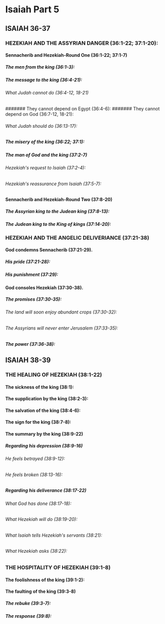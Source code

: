---
---
# Isaiah Part 5
## ISAIAH 36-37 
### HEZEKIAH AND THE ASSYRIAN DANGER (36:1-22; 37:1-20): 
####  Sennacherib and Hezekiah-Round One (36:1-22; 37:1-7) 
#####  The men from the king (36:1-3): 
#####  The message to the king (36:4-21): 
######  What Judah cannot do (36:4-12, 18-21) 
#######  They cannot depend on Egypt (36:4-6): 
#######  They cannot depend on God (36:7-12, 18-21): 
######  What Judah should do (36:13-17): 
#####  The misery of the king (36:22; 37:1): 
#####  The man of God and the king (37:2-7) 
######  Hezekiah\'s request to Isaiah (37:2-4): 
######  Hezekiah\'s reassurance from Isaiah (37:5-7): 
####  Sennacherib and Hezekiah-Round Two (37:8-20) 
#####  The Assyrian king to the Judean king (37:8-13): 
#####  The Judean king to the King of kings (37:14-20): 
### HEZEKIAH AND THE ANGELIC DELIVERIANCE (37:21-38) 
####  God condemns Sennacherib (37:21-29). 
#####  His pride (37:21-28): 
#####  His punishment (37:29): 
####  God consoles Hezekiah (37:30-38). 
#####  The promises (37:30-35): 
######  The land will soon enjoy abundant crops (37:30-32): 
######  The Assyrians will never enter Jerusalem (37:33-35): 
#####  The power (37:36-38): 
## ISAIAH 38-39 
### THE HEALING OF HEZEKIAH (38:1-22) 
####  The sickness of the king (38:1): 
####  The supplication by the king (38:2-3): 
####  The salvation of the king (38:4-6): 
####  The sign for the king (38:7-8): 
####  The summary by the king (38:9-22) 
#####  Regarding his depression (38:9-16) 
######  He feels betrayed (38:9-12): 
######  He feels broken (38:13-16): 
#####  Regarding his deliverance (38:17-22) 
######  What God has done (38:17-18): 
######  What Hezekiah will do (38:19-20): 
######  What Isaiah tells Hezekiah\'s servants (38:21): 
######  What Hezekiah asks (38:22): 
### THE HOSPITALITY OF HEZEKIAH (39:1-8) 
####  The foolishness of the king (39:1-2): 
####  The faulting of the king (39:3-8) 
#####  The rebuke (39:3-7): 
#####  The response (39:8): 
